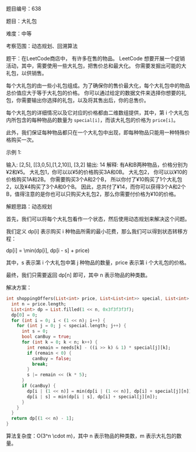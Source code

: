 题目编号：638

题目：大礼包

难度：中等

考察范围：动态规划、回溯算法

题干：在LeetCode商店中， 有许多在售的物品。
LeetCode 想要开展一个促销活动，其中，需要使用一些大礼包，把售价总和最大化。
你需要发掘出可能的大礼包，以供销售。

每个大礼包的由一些小礼包组成。为了确保你的售价最大化，每个大礼包中的物品总价值应大于等于大礼包的价格。
你可以通过给定的数据文件来选择你想要的礼包，你需要输出你选择的礼包，以及将其售出后，你的总售价。

每个大礼包的详细情况以及它对应的价格都由二维数组提供，其中，第 i 个大礼包内所包含的每种物品的数量为 `special[i]`，而该大礼包的价格为 `price[i]`。

此外，我们保证每种物品都只在一个大礼包中出现，即每种物品只能用一种特殊价格购买一次。

示例 1:

输入: [2,5], [[3,0,5],[1,2,10]], [3,2]
输出: 14
解释:
有A和B两种物品，价格分别为¥2和¥5。
大礼包1，你可以以¥5的价格购买3A和0B。
大礼包2， 你可以以¥10的价格购买1A和2B。
你需要购买3个A和2个B， 所以你付了¥10购买了1个大礼包2，以及¥4购买了3个A和0个B。
因此，总共付了¥14，而你可以获得3个A和2个B，值得注意的是你也可以只购买大礼包2，那么你需要付价格为¥10的价格。

解题思路：动态规划

首先，我们可以将每个大礼包看作一个状态，然后使用动态规划来解决这个问题。

我们定义 dp[i] 表示购买 i 种物品所需的最小花费，那么我们可以得到状态转移方程：


dp[i] = \min(dp[i], dp[i - s] + price)


其中，s 表示第 i 个大礼包中第 j 种物品的数量，price 表示第 i 个大礼包的价格。

最终，我们只需要返回 dp[n] 即可，其中 n 表示物品的种类数。

解决方案：

```dart
int shoppingOffers(List<int> price, List<List<int>> special, List<int> needs) {
  int n = price.length;
  List<int> dp = List.filled(1 << n, 0x3f3f3f3f);
  dp[0] = 0;
  for (int i = 0; i < (1 << n); i++) {
    for (int j = 0; j < special.length; j++) {
      int s = 0;
      bool canBuy = true;
      for (int k = 0; k < n; k++) {
        int remain = needs[k] - ((i >> k) & 1) * special[j][k];
        if (remain < 0) {
          canBuy = false;
          break;
        }
        s |= remain << (k * 5);
      }
      if (canBuy) {
        dp[i | (1 << n)] = min(dp[i | (1 << n)], dp[i] + special[j][n]);
        dp[i | s] = min(dp[i | s], dp[i] + special[j][n]);
      }
    }
  }
  return dp[(1 << n) - 1];
}
```

算法复杂度：O(3^n \cdot m)，其中 n 表示物品的种类数，m 表示大礼包的数量。